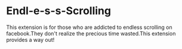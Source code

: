 # Endl-e-s-s-Scrolling
This extension is for those who are addicted to endless scrolling on facebook.They don't realize the precious time wasted.This extension provides a way out!
